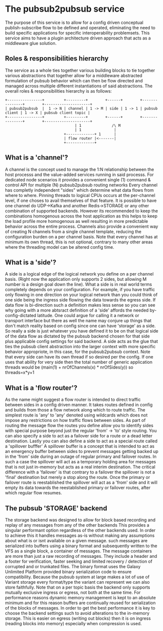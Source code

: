 # The pubsub2pubsub service

The purpose of this service is to allow for a config driven conceptual publish-subscribe flow to be defined and operated, eliminating the need to build specific applications for specific interoperability problemsets. 
This service aims to have a plugin architecture driven approach that acts as a middleware glue solution.

## Roles & responsibilities hierarchy
The service as a whole ties together various building blocks to tie together various abstractions that together allow for a middleware abstracted formulation of pubsub behavior which can then be flow directed 
and managed across multiple different instantiations of said abstractions.
The overall roles & responsibilities hierarchy is as follows:

```
+----------------+         +---------+        +------+        +---------------+        +---------------------+
| pubsub2pubsub  |  1 -> N | channel | 1 -> M | side | 1 -> 1 | pubsub client | 1 -> X | pubsub client topic |
+----------------+         +---------+        +------+        +---------------+        +---------------------+
                                | 1              /\ M
                                | 1               | 
                           +-------------+ 1      |
                           | flow router |<-------|
                           +-------------+						   
```

## What is a 'channel'?
A channel is the concept used to manage the 1:N relationship between the host processs and the value-added services running in said processs.
For dedicated node scenarios it provides a convenient single (1) command & control API for multiple (N) pubsub2pubsub routing networks
Every channel has completly independent "sides" which determine what data flows from where to where. Pinning threads to logical CPUs occurs at the per-channel level, if one choses to avail themselves of that feature.
It is possible to have one channel do UDP->Kafka and another Redis->STORAGE or any other combination of supported backends. However its recommended to keep the combinations homogenous across the host application 
as this helps to keep the load profile more homogenous as well resulting in more predictable behavior across the entire process.
Channels also provide a convenient way of creating N channels from a single channel template, reducing the configuration burden on a per channel basis.
Note that every channel has at minimum its own thread, this is not optional, contrary to many other areas where the threading model can be altered config time.

## What is a 'side'?
A side is a logical edge of the logical network you define on a per channel basis. (Right now the application only supports 2 sides, but allowing M number is a design goal down the line).
What a side is in real world terms completely depends on your configuration. 
For example, if you have traffic only flowing in one direction on your logical network than you could think of one side being the ingress side flowing the data towards the egress side.
If data flow is bi-direction such a definition makes less sense so you can see why going with a more abtsract definition of a 'side' affords the needed by-config-dictated latitude.
One could argue for calling it a network or transport interface but there as well the name may conjure up things that don't match reality based on config since one can have 'storage' as a side.
So really a side is just whatever you have defined it to be on that logical side of the data flow as dictated by the pubsub backend chosen for that side plus applicable config settings for said backend.
A side acts as the glue that ties the pubsub client abstraction into the larger context with more specific behavior appropriote, in this case, for the pubsub2pubsub context.
Note that every side can have its own thread if so desired per the config. If one uses that ability for very side then the total number of generic application threads would be (main(1) + nrOfChannels(x) * nrOfSides(y)) so threads=x*y+1

## What is a 'flow router'?
As the name might suggest a flow router is intended to direct traffic between sides in a config driven manner. It takes routes defined in config and builds from those a flow network along which to route traffic.
The simplest route is 'any' to 'any' denoted using wildcards which does not impose any restrictions on how traffic flows between sides. 
As part of routing the message flow the routes you define allow you to identify sides with special purpose beyond just the regular 'from' -> 'to' style routing.
You can also specify a side to act as a failover side for a route or a dead letter destination. Lastly you can also define a side to act as a special route called a 'spillover bufffer'
A spillover buffer is a concept that is intended to act as an emergency buffer between sides to prevent messages getting backed up in the 'from' side during an outage of regular primary and failover routes.
In such a case the spillover will act as a temporary holding area for messages that is not just in-memory but acts as a real interim destination. The critical difference with a 'failover' is that
contrary to a failover the spillover is not a 'final' destination but merely a stop along the route. Once the primary or failover route is reestablished the spillover will act as a 'from' side
and it will empty its data towards the reestablished primary or failover routes, after which regular flow resumes.

## The pubsub 'STORAGE' backend
The storage backend was designed to allow for block based recording and replay of any messages from any of the other backends
This provides a singular performant option regardless of the other backends used. In order to achieve this it handles messages as-is without making any assumptions about what is or isnt available on a given message.
such messages are serialized into buffers using a binary format and subsequently written to the VFS as a single block, a container of messages.
The message containers are more than just a raw recording of messages. They include a header and a footer for verification, faster seeking and limited recovery / detection of corrupted and or trunkated files.
The binary format uses the Galaxy Unlimited Platform provided binary serialization code to ensure compatibility. Because the pubsub system at large makes a lot of use of Variant storage every format/type the variant can represent we can also store faithfully.
Note that on a per topic basis the backend only supports mutually exclusive ingress or egress, not both at the same time.
For performance reasons dynamic memory management is kept to an absolute minimum and for this reason buffers are continually reused for serialization of the blocks of messages.
In order to get the best performance it is key to choose the backend settings such to avoid alterations to the in-memory storage. This is easier on egress (writing out blocks) then it is on ingress (reading blocks into memory) especially when compression is used.
